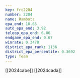 ```yaml
---
key: frc2204
number: 2204
name: Rambots
epa_end: 10.65
auto_epa_end: 3.92
teleop_epa_end: 6.06
endgame_epa_end: 0.67
winrate: 0.3478
district_epa_rank: 1136
district_epa_percentile: 0.3692
type: Team
---
```

[[2024cabe]]
[[2024cada]]
